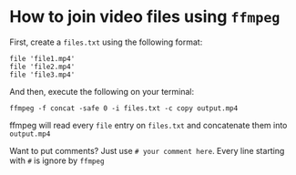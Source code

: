 # How to join video files using `ffmpeg`

First, create a `files.txt` using the following format:

```
file 'file1.mp4'
file 'file2.mp4'
file 'file3.mp4'
```

And then, execute the following on your terminal:

```shell
ffmpeg -f concat -safe 0 -i files.txt -c copy output.mp4
```

ffmpeg will read every `file` entry on `files.txt` and concatenate them into `output.mp4`

Want to put comments? Just use `# your comment here`. Every line starting with `#` is ignore by `ffmpeg`
